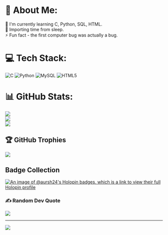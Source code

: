 # 💫 About Me:
🌱 I'm currently learning C, Python, SQL, HTML.<br>💬 Importing time from sleep.<br>⚡ Fun fact - the first computer bug was actually a bug. <br>


# 💻 Tech Stack:
![C](https://img.shields.io/badge/c-%2300599C.svg?style=flat-square&logo=c&logoColor=white) ![Python](https://img.shields.io/badge/python-3670A0?style=flat-square&logo=python&logoColor=ffdd54) ![MySQL](https://img.shields.io/badge/mysql-%2300000f.svg?style=flat-square&logo=mysql&logoColor=white) ![HTML5](https://img.shields.io/badge/html5-%23E34F26.svg?style=flat-square&logo=html5&logoColor=white)
# 📊 GitHub Stats:
![](https://github-readme-stats.vercel.app/api?username=aursh24&theme=tokyonight&hide_border=true&include_all_commits=true&count_private=true)<br/>
![](https://github-readme-streak-stats.herokuapp.com/?user=aursh24&theme=tokyonight&hide_border=true)<br/>
![](https://github-readme-stats.vercel.app/api/top-langs/?username=aursh24&theme=tokyonight&hide_border=true&include_all_commits=true&count_private=true&layout=compact)

## 🏆 GitHub Trophies
![](https://github-profile-trophy.vercel.app/?username=aursh24&theme=discord&no-frame=false&no-bg=true&margin-w=4)

## Badge Collection
[![An image of @aursh24's Holopin badges, which is a link to view their full Holopin profile](https://holopin.me/aursh24)](https://holopin.io/@aursh24)

### ✍️ Random Dev Quote
![](https://quotes-github-readme.vercel.app/api?type=horizontal&theme=tokyonight)

---
[![](https://visitcount.itsvg.in/api?id=aursh24&icon=1&color=12)](https://visitcount.itsvg.in)

<!-- Proudly created with GPRM ( https://gprm.itsvg.in ) -->
